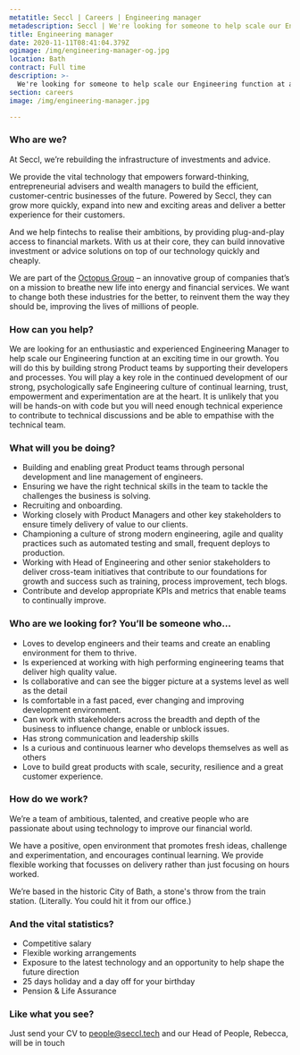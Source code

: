 ```yaml
---
metatitle: Seccl | Careers | Engineering manager
metadescription: Seccl | We're looking for someone to help scale our Engineering function at an exciting time in our growth.
title: Engineering manager
date: 2020-11-11T08:41:04.379Z
ogimage: /img/engineering-manager-og.jpg
location: Bath
contract: Full time
description: >-
  We're looking for someone to help scale our Engineering function at an exciting time in our growth.
section: careers
image: /img/engineering-manager.jpg

---
```


### Who are we?

At Seccl, we’re rebuilding the infrastructure of investments and advice.

We provide the vital technology that empowers forward-thinking, entrepreneurial advisers and wealth managers to build the efficient, customer-centric businesses of the future. Powered by Seccl, they can grow more quickly, expand into new and exciting areas and deliver a better experience for their customers.

And we help fintechs to realise their ambitions, by providing plug-and-play access to financial markets. With us at their core, they can build innovative investment or advice solutions on top of our technology quickly and cheaply.

We are part of the <a href="https://www.octopusgroup.com" target="blank">Octopus Group</a> – an innovative group of companies that’s on a mission to breathe new life into energy and financial services. We want to change both these industries for the better, to reinvent them the way they should be, improving the lives of millions of people.


### How can you help?

We are looking for an enthusiastic and experienced Engineering Manager to help scale our Engineering function at an exciting time in our growth.  You will do this by building strong Product teams by supporting their developers and processes.  You will play a key role in the continued development of our strong, psychologically safe Engineering culture of continual learning, trust, empowerment and experimentation are at the heart.  It is unlikely that you will be hands-on with code but you will need enough technical experience to contribute to technical discussions and be able to empathise with the technical team.

### What will you be doing?

*	Building and enabling great Product teams through personal development and line management of engineers.
*	Ensuring we have the right technical skills in the team to tackle the challenges the business is solving.
*	Recruiting and onboarding.
*	Working closely with Product Managers and other key stakeholders to ensure timely delivery of value to our clients.
*	Championing a culture of strong modern engineering, agile and quality practices such as automated testing and small, frequent deploys to production.
*	Working with Head of Engineering and other senior stakeholders to deliver cross-team initiatives that contribute to our foundations for growth and success such as training, process improvement, tech blogs.
*	Contribute and develop appropriate KPIs and metrics that enable teams to continually improve.


### Who are we looking for? You’ll be someone who…

* Loves to develop engineers and their teams and create an enabling environment for them to thrive.
*	Is experienced at working with high performing engineering teams that deliver high quality value.
*	Is collaborative and can see the bigger picture at a systems level as well as the detail
*	Is comfortable in a fast paced, ever changing and improving development environment.
*	Can work with stakeholders across the breadth and depth of the business to influence change, enable or unblock issues.
*	Has strong communication and leadership skills
*	Is a curious and continuous learner who develops themselves as well as others
*	Love to build great products with scale, security, resilience and a great customer experience.


### How do we work?

We’re a team of ambitious, talented, and creative people who are passionate about using technology to improve our financial world.

We have a positive, open environment that promotes fresh ideas, challenge and experimentation, and encourages continual learning. We provide flexible working that focusses on delivery rather than just focusing on hours worked.

We’re based in the historic City of Bath, a stone's throw from the train station. (Literally. You could hit it from our office.)

### And the vital statistics?

* Competitive salary
* Flexible working arrangements
* Exposure to the latest technology and an opportunity to help shape the future direction
* 25 days holiday and a day off for your birthday
* Pension & Life Assurance

### Like what you see?

Just send your CV to <a href="mailto:people@seccl.tech?subject=Engineering manager" class="link">people@seccl.tech</a> and our Head of People, Rebecca, will be in touch
